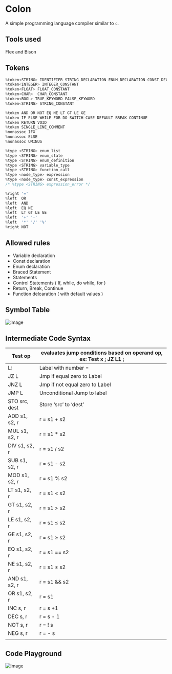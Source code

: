 # Colon
A simple programming language compiler similar to `c`. 

## Tools used

Flex and Bison

## Tokens

```c
%token<STRING> IDENTIFIER STRING_DECLARATION ENUM_DECLARATION CONST_DECLARATION BOOL_DECLARATION CHAR_DECLARATION FLOAT_DECLARATION INT_DECLARATION PRINT
%token<INTEGER> INTEGER_CONSTANT
%token<FLOAT> FLOAT_CONSTANT
%token<CHAR>  CHAR_CONSTANT
%token<BOOL> TRUE_KEYWORD FALSE_KEYWORD
%token<STRING> STRING_CONSTANT

%token AND OR NOT EQ NE LT GT LE GE
%token IF ELSE WHILE FOR DO SWITCH CASE DEFAULT BREAK CONTINUE
%token RETURN VOID 
%token SINGLE_LINE_COMMENT 
%nonassoc IFX
%nonassoc ELSE
%nonassoc UMINUS

%type <STRING> enum_list
%type <STRING> enum_state
%type <STRING> enum_definition
%type <STRING> variable_type
%type <STRING> function_call
%type <node_type> expression
%type <node_type> const_expression
/* %type <STRING> expression_error */

%right '='
%left  OR
%left  AND
%left  EQ NE
%left  LT GT LE GE
%left  '+' '-'
%left  '*' '/' '%'
%right NOT
```

## Allowed rules

- Variable declaration
- Const declaration
- Enum declaration
- Braced Statement
- Statements
- Control Statements ( If, while, do while, for )
- Return, Break, Continue
- Function delcaration ( with default values )

## Symbol Table

![image](https://github.com/AhmadJamal01/Colon/assets/65499354/4f1672d7-6f0b-4b75-95f6-8d7ba44354fa)

## Intermediate Code Syntax

| Test op | evaluates jump conditions based on operand op, ex: Test x ; JZ L1 ; |
| --- | --- |
| L<num>: | Label with number = <num> |
| JZ L<num> | Jmp if equal zero to Label |
| JNZ L<num> | Jmp if not equal zero to Label |
| JMP L<num> | Unconditional Jump to label |
| STO src, dest | Store ‘src’ to ‘dest’ |
| ADD s1, s2, r | r = s1 + s2 |
| MUL s1, s2, r | r = s1 * s2 |
| DIV s1, s2, r | r = s1 / s2 |
| SUB s1, s2, r | r = s1 - s2 |
| MOD s1, s2, r | r = s1 % s2 |
| LT s1, s2, r | r = s1 < s2 |
| GT s1, s2, r | r = s1 > s2 |
| LE s1, s2, r | r = s1 ≤ s2 |
| GE s1, s2, r | r = s1 ≥ s2 |
| EQ s1, s2, r | r = s1 == s2 |
| NE s1, s2, r | r = s1 ≠ s2 |
| AND s1, s2, r | r = s1 && s2 |
| OR s1, s2, r | r = s1 || s2 |
| INC s, r | r = s +1 |
| DEC s, r | r = s - 1 |
| NOT s, r | r = ! s |
| NEG s, r | r = - s |
|  |  |


## Code Playground
![image](https://github.com/AhmadJamal01/Colon/assets/65499354/8e3e8e43-fe3e-4808-8165-f1a26e4ec737)


